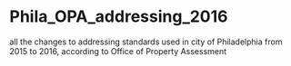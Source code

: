 # Phila_OPA_addressing_2016
all the changes to addressing standards used in city of Philadelphia from 2015 to 2016, according to Office of Property Assessment
